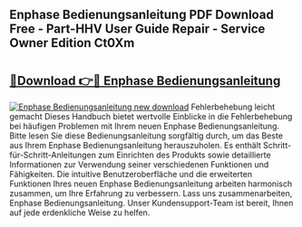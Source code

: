 ## Enphase Bedienungsanleitung PDF Download Free - Part-HHV User Guide Repair - Service Owner Edition Ct0Xm

# <h2><a href="http://df36ix.blite.top/?on=Enphase+Bedienungsanleitung">🔗Download 👉🔴 Enphase Bedienungsanleitung</a></h2>

[![Enphase Bedienungsanleitung new download](https://i.imgur.com/lujVjoI.png)](http://df36ix.blite.top/?on=Enphase+Bedienungsanleitung)
Fehlerbehebung leicht gemacht Dieses Handbuch bietet wertvolle Einblicke in die Fehlerbehebung bei häufigen Problemen mit Ihrem neuen Enphase Bedienungsanleitung. Bitte lesen Sie diese Bedienungsanleitung sorgfältig durch, um das Beste aus Ihrem Enphase Bedienungsanleitung herauszuholen. Es enthält Schritt-für-Schritt-Anleitungen zum Einrichten des Produkts sowie detaillierte Informationen zur Verwendung seiner verschiedenen Funktionen und Fähigkeiten. Die intuitive Benutzeroberfläche und die erweiterten Funktionen Ihres neuen Enphase Bedienungsanleitung arbeiten harmonisch zusammen, um Ihre Erfahrung zu verbessern. Lass uns zusammenarbeiten, Enphase Bedienungsanleitung. Unser Kundensupport-Team ist bereit, Ihnen auf jede erdenkliche Weise zu helfen.
